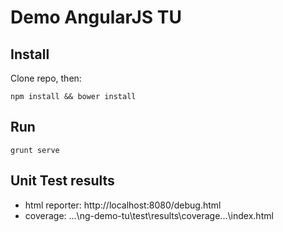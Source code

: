# Demo AngularJS TU

## Install
Clone repo, then:
```
npm install && bower install
```

## Run
```
grunt serve
```

## Unit Test results
- html reporter: http://localhost:8080/debug.html
- coverage: ...\ng-demo-tu\test\results\coverage\...\index.html
